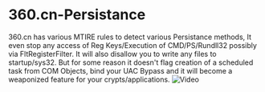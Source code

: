 # 360.cn-Persistance
360.cn has various MTIRE rules to detect various Persistance methods, It even stop any access of Reg Keys/Execution of CMD/PS/Rundll32 possibly via FltRegisterFilter.
It will also disallow you to write any files to startup/sys32.
But for some reason it doesn't flag creation of a scheduled task from COM Objects, bind your UAC Bypass and it will become a weaponized feature for your crypts/applications.
![Video](https://github.com/sexyiam/360.cn-Persistance/assets/158042876/a89ec7c5-5d22-46ce-a9c3-354d18304194)

